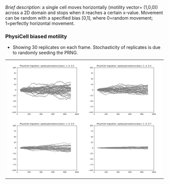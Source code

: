*Brief description*: a single cell moves horizontally (motility vector= (1,0,0)) across a 
2D domain and stops when it reaches a certain x-value. Movement can be random with a specified
bias [0,1], where 0=random movement; 1=perfectly horizontal movement.

### PhysiCell biased motility

* Showing 30 replicates on each frame. Stochasticity of replicates is due to randomly seeding the PRNG.
 
<table>
  <tr>
    <td> <img src="./motile30.png" width = 750px></td>
   </tr> 
</table>


